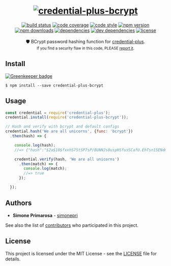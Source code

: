 <h1 align="center">
  <a href="https://github.com/simonepri/credential-plus"><img src="https://github.com/simonepri/credential-plus/blob/master/media/credential-plus.png?raw=true" alt="credential-plus-bcrypt" /></a>
</h1>
<div align="center">
  <a href="https://travis-ci.org/simonepri/credential-plus-bcrypt"> <img src="https://travis-ci.org/simonepri/credential-plus-bcrypt.svg?branch=master" alt="build status"></a>
  <a href="https://codecov.io/gh/simonepri/credential-plus-bcrypt"><img src="https://img.shields.io/codecov/c/github/simonepri/credential-plus-bcrypt/master.svg" alt="code coverage" /></a>
  <a href="https://github.com/sindresorhus/xo"><img src="https://img.shields.io/badge/code_style-XO-5ed9c7.svg" alt="code style" /></a>
  <a href="https://www.npmjs.com/package/credential-plus-bcrypt"><img src="https://img.shields.io/npm/v/credential-plus-bcrypt.svg" alt="npm version" /></a>
  <a href="https://www.npmjs.com/package/credential-plus-bcrypt"><img src="https://img.shields.io/npm/dm/credential-plus-bcrypt.svg" alt="npm downloads" /></a>
  <a href="https://david-dm.org/simonepri/credential-plus-bcrypt"><img src="https://david-dm.org/simonepri/credential-plus-bcrypt.svg" alt="dependencies" /></a>
  <a href="https://david-dm.org/simonepri/credential-plus-bcrypt#info=devDependencies"><img src="https://david-dm.org/simonepri/credential-plus-bcrypt/dev-status.svg" alt="dev dependencies" /></a>
  <a href="LICENSE"><img src="https://img.shields.io/github/license/simonepri/credential-plus-bcrypt.svg" alt="license" /></a>
</div>
<br />
<div align="center">
  🛡 BCrypt password hashing function for <a href="https://github.com/simonepri/credential-plus">credential-plus</a>.
</div>
<div align="center">
  <sub>
    If you find a security flaw in this code, PLEASE <a href="https://github.com/simonepri/credential-plus-bcrypt/issues/new">report it</a>.
  </sub>
</div>

## Install

[![Greenkeeper badge](https://badges.greenkeeper.io/simonepri/credential-plus-bcrypt.svg)](https://greenkeeper.io/)

```
$ npm install --save credential-plus-bcrypt
```

## Usage
```js
const credential = require('credential-plus');
credential.install(require('credential-plus-bcrypt'));

// Hash and verify with bcrypt and default configs
credential.hash('We are all unicorns', {func: 'bcrypt'})
  .then(hash) => {

    console.log(hash);
    //=> {"hash":"$2a$10$fxxhS75tSP7sP/8UNNJs8uspHSfusSCafU.EhTsn15ENdm/9n3IQe","func":"bcrypt"}

    credential.verify(hash, 'We are all unicorns')
      .then(match) => {
        console.log(match);
        //=> true
      });

  });
```

## Authors
* **Simone Primarosa** - [simonepri](https://github.com/simonepri)

See also the list of [contributors](https://github.com/simonepri/credential-plus-bcrypt/contributors) who participated in this project.

## License
This project is licensed under the MIT License - see the [LICENSE](LICENSE) file for details.

